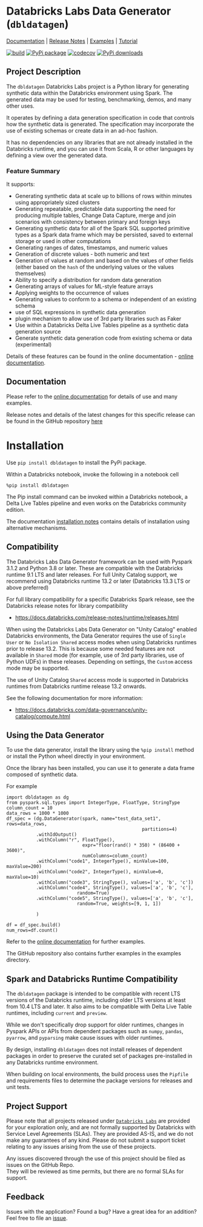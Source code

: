 # Databricks Labs Data Generator (`dbldatagen`) 

<!-- Top bar will be removed from PyPi packaged versions -->
<!-- Dont remove: exclude package -->
[Documentation](https://databrickslabs.github.io/dbldatagen/public_docs/index.html) |
[Release Notes](CHANGELOG.md) |
[Examples](examples) |
[Tutorial](tutorial) 
<!-- Dont remove: end exclude package -->

[![build](https://github.com/databrickslabs/dbldatagen/workflows/build/badge.svg?branch=master)](https://github.com/databrickslabs/dbldatagen/actions?query=workflow%3Abuild+branch%3Amaster)
[![PyPi package](https://img.shields.io/pypi/v/dbldatagen?color=green)](https://pypi.org/project/dbldatagen/)
[![codecov](https://codecov.io/gh/databrickslabs/dbldatagen/branch/master/graph/badge.svg)](https://codecov.io/gh/databrickslabs/dbldatagen)
[![PyPi downloads](https://img.shields.io/pypi/dm/dbldatagen?label=PyPi%20Downloads)](https://pypistats.org/packages/dbldatagen)

<!-- 
[![Language grade: Python](https://img.shields.io/lgtm/grade/python/g/databrickslabs/dbldatagen.svg?logo=lgtm&logoWidth=18)](https://lgtm.com/projects/g/databrickslabs/dbldatagen/context:python)
[![downloads](https://img.shields.io/github/downloads/databrickslabs/dbldatagen/total.svg)](https://hanadigital.github.io/grev/?user=databrickslabs&repo=dbldatagen)
-->

## Project Description
The `dbldatagen` Databricks Labs project is a Python library for generating synthetic data within the Databricks 
environment using Spark. The generated data may be used for testing, benchmarking, demos, and many 
other uses.

It operates by defining a data generation specification in code that controls 
how the synthetic data is generated.
The specification may incorporate the use of existing schemas or create data in an ad-hoc fashion.

It has no dependencies on any libraries that are not already installed in the Databricks 
runtime, and you can use it from Scala, R or other languages by defining
a view over the generated data.

### Feature Summary
It supports:
* Generating synthetic data at scale up to billions of rows within minutes using appropriately sized clusters 
* Generating repeatable, predictable data supporting the need for producing multiple tables, Change Data Capture, 
merge and join scenarios with consistency between primary and foreign keys
* Generating synthetic data for all of the 
Spark SQL supported primitive types as a Spark data frame which may be persisted, 
saved to external storage or 
used in other computations
* Generating ranges of dates, timestamps, and numeric values
* Generation of discrete values - both numeric and text
* Generation of values at random and based on the values of other fields 
(either based on the `hash` of the underlying values or the values themselves)
* Ability to specify a distribution for random data generation 
* Generating arrays of values for ML-style feature arrays
* Applying weights to the occurrence of values
* Generating values to conform to a schema or independent of an existing schema
* use of SQL expressions in synthetic data generation
* plugin mechanism to allow use of 3rd party libraries such as Faker
* Use within a Databricks Delta Live Tables pipeline as a synthetic data generation source
* Generate synthetic data generation code from existing schema or data (experimental)

Details of these features can be found in the online documentation  -
 [online documentation](https://databrickslabs.github.io/dbldatagen/public_docs/index.html). 

## Documentation

Please refer to the [online documentation](https://databrickslabs.github.io/dbldatagen/public_docs/index.html) for 
details of use and many examples.

Release notes and details of the latest changes for this specific release
can be found in the GitHub repository
[here](https://github.com/databrickslabs/dbldatagen/blob/release/v0.3.7a12/CHANGELOG.md)

# Installation

Use `pip install dbldatagen` to install the PyPi package.

Within a Databricks notebook, invoke the following in a notebook cell
```commandline
%pip install dbldatagen
```

The Pip install command can be invoked within a Databricks notebook, a Delta Live Tables pipeline 
and even works on the Databricks community edition.

The documentation [installation notes](https://databrickslabs.github.io/dbldatagen/public_docs/installation_notes.html) 
contains details of installation using alternative mechanisms.

## Compatibility 
The Databricks Labs Data Generator framework can be used with Pyspark 3.1.2 and Python 3.8 or later. These are 
compatible with the Databricks runtime 9.1 LTS and later releases. For full Unity Catalog support, 
we recommend using Databricks runtime 13.2 or later (Databricks 13.3 LTS or above preferred)

For full library compatibility for a specific Databricks Spark release, see the Databricks 
release notes for library compatibility

- https://docs.databricks.com/release-notes/runtime/releases.html

When using the Databricks Labs Data Generator on "Unity Catalog" enabled Databricks environments, 
the Data Generator requires the use of `Single User` or `No Isolation Shared` access modes when using Databricks 
runtimes prior to release 13.2. This is because some needed features are not available in `Shared` 
mode (for example, use of 3rd party libraries, use of Python UDFs) in these releases. 
Depending on settings, the `Custom` access mode may be supported.

The use of Unity Catalog `Shared` access mode is supported in Databricks runtimes from Databricks runtime release 13.2
onwards.

See the following documentation for more information:

- https://docs.databricks.com/data-governance/unity-catalog/compute.html

## Using the Data Generator
To use the data generator, install the library using the `%pip install` method or install the Python wheel directly 
in your environment.

Once the library has been installed, you can use it to generate a data frame composed of synthetic data.

For example

```buildoutcfg
import dbldatagen as dg
from pyspark.sql.types import IntegerType, FloatType, StringType
column_count = 10
data_rows = 1000 * 1000
df_spec = (dg.DataGenerator(spark, name="test_data_set1", rows=data_rows,
                                                  partitions=4)
           .withIdOutput()
           .withColumn("r", FloatType(), 
                            expr="floor(rand() * 350) * (86400 + 3600)",
                            numColumns=column_count)
           .withColumn("code1", IntegerType(), minValue=100, maxValue=200)
           .withColumn("code2", IntegerType(), minValue=0, maxValue=10)
           .withColumn("code3", StringType(), values=['a', 'b', 'c'])
           .withColumn("code4", StringType(), values=['a', 'b', 'c'], 
                          random=True)
           .withColumn("code5", StringType(), values=['a', 'b', 'c'], 
                          random=True, weights=[9, 1, 1])
 
           )
                            
df = df_spec.build()
num_rows=df.count()                          
```
Refer to the [online documentation](https://databrickslabs.github.io/dbldatagen/public_docs/index.html) for further 
examples. 

The GitHub repository also contains further examples in the examples directory.

## Spark and Databricks Runtime Compatibility
The `dbldatagen` package is intended to be compatible with recent LTS versions of the Databricks runtime, including 
older LTS versions at least from 10.4 LTS and later. It also aims to be compatible with Delta Live Table runtimes, 
including `current` and `preview`. 

While we don't specifically drop support for older runtimes, changes in Pyspark APIs or
APIs from dependent packages such as `numpy`, `pandas`, `pyarrow`, and `pyparsing` make cause issues with older
runtimes. 

By design, installing `dbldatagen` does not install releases of dependent packages in order 
to preserve the curated set of packages pre-installed in any Databricks runtime environment.

When building on local environments, the build process uses the `Pipfile` and requirements files to determine 
the package versions for releases and unit tests. 

## Project Support
Please note that all projects released under [`Databricks Labs`](https://www.databricks.com/learn/labs)
 are provided for your exploration only, and are not formally supported by Databricks with Service Level Agreements 
(SLAs).  They are provided AS-IS, and we do not make any guarantees of any kind.  Please do not submit a support ticket 
relating to any issues arising from the use of these projects.

Any issues discovered through the use of this project should be filed as issues on the GitHub Repo.  
They will be reviewed as time permits, but there are no formal SLAs for support.


## Feedback

Issues with the application?  Found a bug?  Have a great idea for an addition?
Feel free to file an [issue](https://github.com/databrickslabs/dbldatagen/issues/new).

